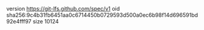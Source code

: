 version https://git-lfs.github.com/spec/v1
oid sha256:9c4b31fb6451aa0c6714450b0729593d500a0ec6b98f14d696591bd92e4fff97
size 10124

